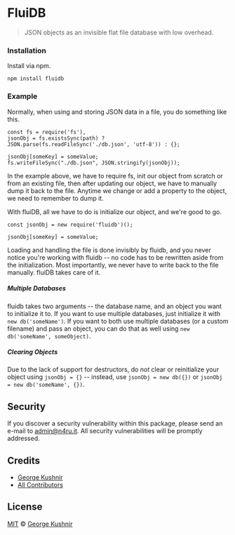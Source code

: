 # FluiDB

> JSON objects as an invisible flat file database with low overhead.

### Installation

Install via npm.

`npm install fluidb`

### Example

Normally, when using and storing JSON data in a file, you do something like this.

```
const fs = require('fs'),
jsonObj = fs.existsSync(path) ? JSON.parse(fs.readFileSync('./db.json', 'utf-8')) : {};

jsonObj[someKey] = someValue;
fs.writeFileSync("./db.json", JSON.stringify(jsonObj));
```

In the example above, we have to require fs, init our object from scratch or from an existing file, then after updating our object, we have to manually dump it back to the file. Anytime we change or add a property to the object, we need to remember to dump it.

With fluiDB, all we have to do is initialize our object, and we're good to go.

```
const jsonObj = new require('fluidb')();

jsonObj[someKey] = someValue;
```

Loading and handling the file is done invisibly by fluidb, and you never notice you're working with fluidb -- no code has to be rewritten aside from the initialization.  Most importantly, we never have to write back to the file manually. fluiDB takes care of it.

##### Multiple Databases

fluidb takes two arguments -- the database name, and an object you want to initialize it to. If you want to use multiple databases, just initialize it with `new db('someName')`. If you want to both use multiple databases (or a custom filename) and pass an object, you can do that as well using `new db('someName', someObject)`.

##### Clearing Objects
Due to the lack of support for destructors, do *not* clear or reinitialize your object using `jsonObj = {}` -- instead, use `jsonObj = new db({})` or `jsonObj = new db('someName', {})`. 

## Security

If you discover a security vulnerability within this package, please send an e-mail to admin@n4ru.it. All security vulnerabilities will be promptly addressed.

## Credits

- [George Kushnir](https://github.com/n4ru)
- [All Contributors](../../../../contributors)

## License

[MIT](LICENSE) © [George Kushnir](https://n4ru.it)
